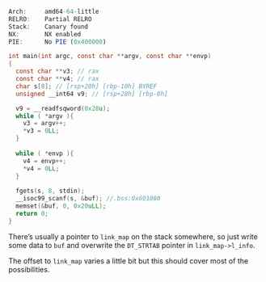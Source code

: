 ```R
Arch:     amd64-64-little
RELRO:    Partial RELRO
Stack:    Canary found
NX:       NX enabled
PIE:      No PIE (0x400000)
```
```C
int main(int argc, const char **argv, const char **envp)
{
  const char **v3; // rax
  const char **v4; // rax
  char s[8]; // [rsp+20h] [rbp-10h] BYREF
  unsigned __int64 v9; // [rsp+28h] [rbp-8h]

  v9 = __readfsqword(0x28u);
  while ( *argv ){
    v3 = argv++;
    *v3 = 0LL;
  }
  
  while ( *envp ){
    v4 = envp++;
    *v4 = 0LL;
  }
  
  fgets(s, 8, stdin);
  __isoc99_scanf(s, &buf); //.bss:0x601080
  memset(&buf, 0, 0x20uLL);
  return 0;
}
```
There’s usually a pointer to `link_map` on the stack somewhere, so just write some data to `buf` and overwrite the `DT_STRTAB` pointer in `link_map->l_info`.

The offset to `link_map` varies a little bit but this should cover most of the possibilities.
